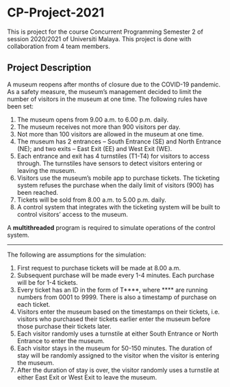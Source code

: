 # CP-Project-2021

This is project for the course Concurrent Programming Semester 2 of session 2020/2021 of Universiti Malaya.
This project is done with collaboration from 4 team members.

## Project Description

A museum reopens after months of closure due to the COVID-19 pandemic. 
As a safety measure, the museum’s management decided to limit the number of visitors in the museum at one time. 
The following rules have been set:
1.	The museum opens from 9.00 a.m. to 6.00 p.m. daily.
2.	The museum receives not more than 900 visitors per day.
3.	Not more than 100 visitors are allowed in the museum at one time.
4.	The museum has 2 entrances – South Entrance (SE) and North Entrance (NE); and two exits – East Exit (EE) and West Exit (WE).
5.	Each entrance and exit has 4 turnstiles (T1-T4) for visitors to access through. The turnstiles have sensors to detect visitors entering or leaving the museum.
6.	Visitors use the museum’s mobile app to purchase tickets. The ticketing system refuses the purchase when the daily limit of visitors (900) has been reached.
7.	Tickets will be sold from 8.00 a.m. to 5.00 p.m. daily.
8.	A control system that integrates with the ticketing system will be built to control visitors’ access to the museum.

A **multithreaded** program is required to simulate operations of the control system. 

----
The following are assumptions for the simulation:
1.	First request to purchase tickets will be made at 8.00 a.m.
2.	Subsequent purchase will be made every 1-4 minutes. Each purchase will be for 1-4 tickets.
3.	Every ticket has an ID in the form of T****, where **** are running numbers from 0001 to 9999. There is also a timestamp of purchase on each ticket.
4.	Visitors enter the museum based on the timestamps on their tickets, i.e. visitors who purchased their tickets earlier enter the museum before those purchase their tickets later.
5.	Each visitor randomly uses a turnstile at either South Entrance or North Entrance to enter the museum. 
6.	Each visitor stays in the museum for 50-150 minutes. The duration of stay will be randomly assigned to the visitor when the visitor is entering the museum.
7.	After the duration of stay is over, the visitor randomly uses a turnstile at either East Exit or West Exit to leave the museum. 

